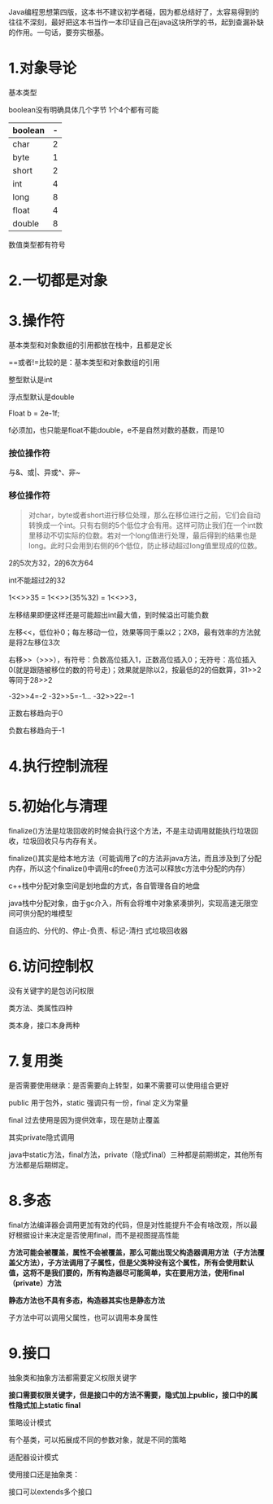 Java编程思想第四版，这本书不建议初学者碰，因为都总结好了，太容易得到的往往不深刻，最好把这本书当作一本印证自己在java这块所学的书，起到查漏补缺的作用。一句话，要夯实根基。

# 1.对象导论

基本类型

boolean没有明确具体几个字节 1个4个都有可能

| boolean | -    |
| ------- | ---- |
| char    | 2    |
| byte    | 1    |
| short   | 2    |
| int     | 4    |
| long    | 8    |
| float   | 4    |
| double  | 8    |

数值类型都有符号



# 2.一切都是对象



# 3.操作符

基本类型和对象数组的引用都放在栈中，且都是定长

==或者!=比较的是：基本类型和对象数组的引用

整型默认是int

浮点型默认是double

Float b = 2e-1f;

f必须加，也只能是float不能double，e不是自然对数的基数，而是10

### 按位操作符

与&、或|、异或^、非~

### 移位操作符

> 对char，byte或者short进行移位处理，那么在移位进行之前，它们会自动转换成一个int。只有右侧的5个低位才会有用。这样可防止我们在一个int数里移动不切实际的位数。若对一个long值进行处理，最后得到的结果也是long。此时只会用到右侧的6个低位，防止移动超过long值里现成的位数。

2的5次方32，2的6次方64

int不能超过2的32

1<<>>35 = 1<<>>(35%32) = 1<<>>3，

左移结果即便这样还是可能超出int最大值，到时候溢出可能负数

左移<<，低位补0；每左移动一位，效果等同于乘以2；2X8，最有效率的方法就是将2左移位3次

右移>>（>>>），有符号：负数高位插入1，正数高位插入0；无符号：高位插入0(就是跟随被移位的数的符号走)；效果就是除以2，按最低的2的倍数算，31>>2等同于28>>2

-32>>4=-2 -32>>5=-1... -32>>22=-1

正数右移趋向于0

负数右移趋向于-1

# 4.执行控制流程



# 5.初始化与清理

finalize()方法是垃圾回收的时候会执行这个方法，不是主动调用就能执行垃圾回收，垃圾回收只与内存有关。

finalize()其实是给本地方法（可能调用了c的方法非java方法，而且涉及到了分配内存，所以这个finalize()中调用c的free()方法可以释放c方法中分配的内存）

c++栈中分配对象空间是划地盘的方式，各自管理各自的地盘

java栈中分配对象，由于gc介入，所有会将堆中对象紧凑排列，实现高速无限空间可供分配的堆模型

自适应的、分代的、停止-负责、标记-清扫 式垃圾回收器



# 6.访问控制权

没有关键字的是包访问权限

类方法、类属性四种

类本身，接口本身两种

# 7.复用类

是否需要使用继承：是否需要向上转型，如果不需要可以使用组合更好

public 用于包外，static 强调只有一份，final 定义为常量

final 过去使用是因为提供效率，现在是防止覆盖

其实private隐式调用

java中static方法，final方法，private（隐式final）三种都是前期绑定，其他所有方法都是后期绑定。

# 8.多态

final方法编译器会调用更加有效的代码，但是对性能提升不会有啥改观，所以最好根据设计来决定是否使用final，而不是视图提高性能

**方法可能会被覆盖，属性不会被覆盖，那么可能出现父构造器调用方法（子方法覆盖父方法），子方法调用了子属性，但是父类种没有这个属性，所有会使用默认值，这将不是我们要的，所有构造器尽可能简单，实在要用方法，使用final（private）方法**

**静态方法也不具有多态，构造器其实也是静态方法**

子方法中可以调用父属性，也可以调用本身属性

# 9.接口

抽象类和抽象方法都需要定义权限关键字

**接口需要权限关键字，但是接口中的方法不需要，隐式加上public，接口中的属性隐式加上static final**

策略设计模式

有个基类，可以拓展成不同的参数对象，就是不同的策略

适配器设计模式

使用接口还是抽象类：

接口可以extends多个接口
